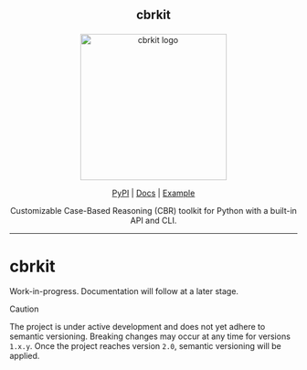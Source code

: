 <!-- markdownlint-disable MD033 MD041 -->
<h2><p align="center">cbrkit</p></h2>
<p align="center">
  <img width="256px" alt="cbrkit logo" src="https://raw.githubusercontent.com/wi2trier/cbrkit/main/assets/logo.png" />
</p>
<p align="center">
  <a href="https://pypi.org/project/cbrkit/">PyPI</a> |
  <a href="https://wi2trier.github.io/cbrkit/">Docs</a> |
  <a href="https://github.com/wi2trier/cbrkit/tree/main/tests/test_retrieve.py">Example</a>
</p>
<p align="center">
  Customizable Case-Based Reasoning (CBR) toolkit for Python with a built-in API and CLI.
</p>

---

# cbrkit

Work-in-progress. Documentation will follow at a later stage.

> [!caution]
> The project is under active development and does not yet adhere to semantic versioning.
> Breaking changes may occur at any time for versions `1.x.y`.
> Once the project reaches version `2.0`, semantic versioning will be applied.
